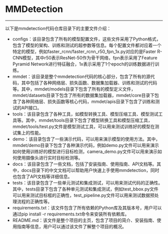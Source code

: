 # MMDetection

---

以下是mmdetection代码仓库目录下的主要文件介绍：

- configs：该目录包含了所有的模型配置文件，这些文件采用了Python格式，包含了模型的架构、训练和测试的超参数等信息。每个配置文件都对应着一个特定的模型，例如faster_rcnn/faster_rcnn_r50_fpn_1x.py对应的是Faster R-CNN模型，其中r50表示ResNet-50作为骨干网络，fpn表示采用了Feature Pyramid Network进行特征融合，1x表示采用了1个epoch的训练数据进行训练。
- mmdet：该目录是整个mmdetection代码的核心部分，包含了所有的源代码，其中包括了各种网络层、损失函数、数据集加载器、训练和测试的代码等。其中，mmdet/models目录下包含了所有的模型定义文件，mmdet/datasets目录下包含了所有的数据集加载器，mmdet/core目录下包含了各种网络层、损失函数等核心代码，mmdet/apis目录下包含了训练和测试的API接口。
- tools：该目录包含了各种工具，如模型转换工具、模型压缩工具、模型测试工具等。其中，mmdet/tools目录下包含了模型转换工具和模型压缩工具，mmdet/tools/test.py文件是模型测试工具，可以用来测试训练好的模型在测试集上的性能。
- demo：该目录包含了一些演示代码，可以用来演示模型的使用方法。其中，mmdet/demo目录下包含了各种演示代码，例如demo.py文件可以用来演示如何使用训练好的模型进行目标检测，camera_demo.py文件可以用来演示如何使用摄像头进行实时目标检测等。
- docs：该目录包含了一些文档，包括了安装指南、使用指南、API文档等。其中，docs目录下的中文文档可以帮助用户快速上手使用mmdetection，同时也包含了API文档等详细信息。
- tests：该目录包含了一些单元测试和集成测试，可以用来测试代码的正确性。其中，tests目录下包含了各种单元测试和集成测试，例如test_bbox.py文件可以用来测试目标框的正确性，test_pipeline.py文件可以用来测试数据预处理流程的正确性等。
- requirements.txt：该文件包含了所有依赖的Python库及其版本号，用户可以通过pip install -r requirements.txt命令来安装所有依赖库。
- README.md：该文件是整个项目的主页，包含了项目的简介、安装指南、使用指南等信息，用户可以通过该文件了解整个项目的概况。